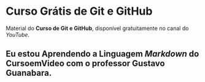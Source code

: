 # Curso Grátis de Git e GitHub
Material do **Curso de Git e GitHub**, disponível gratuitamente no canal do *YouTube*.
## Eu estou Aprendendo a Linguagem *Markdown* do **CursoemVideo** com o professor **Gustavo Guanabara**. 
